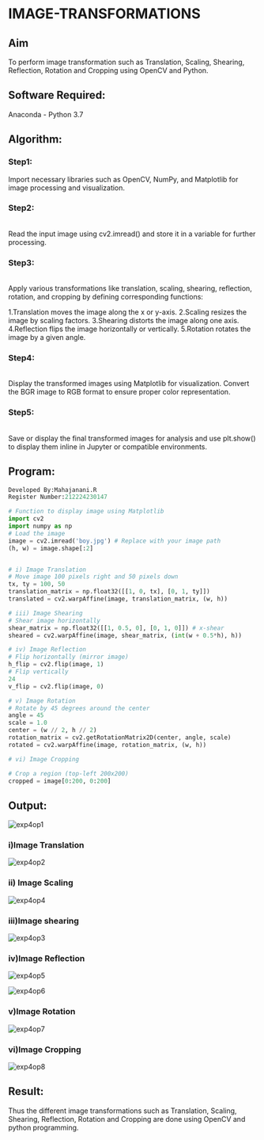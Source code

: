 # IMAGE-TRANSFORMATIONS


## Aim
To perform image transformation such as Translation, Scaling, Shearing, Reflection, Rotation and Cropping using OpenCV and Python.

## Software Required:
Anaconda - Python 3.7

## Algorithm:
### Step1:
Import necessary libraries such as OpenCV, NumPy, and Matplotlib for image processing and visualization.
<br>

### Step2:
<br>
Read the input image using cv2.imread() and store it in a variable for further processing.

### Step3:
<br>
Apply various transformations like translation, scaling, shearing, reflection, rotation, and cropping by defining corresponding functions:

1.Translation moves the image along the x or y-axis. 2.Scaling resizes the image by scaling factors. 3.Shearing distorts the image along one axis. 4.Reflection flips the image horizontally or vertically. 5.Rotation rotates the image by a given angle.

### Step4:
<br>
Display the transformed images using Matplotlib for visualization. Convert the BGR image to RGB format to ensure proper color representation.

### Step5:
<br>
Save or display the final transformed images for analysis and use plt.show() to display them inline in Jupyter or compatible environments.

## Program:
```python
Developed By:Mahajanani.R
Register Number:212224230147

# Function to display image using Matplotlib
import cv2
import numpy as np
# Load the image
image = cv2.imread('boy.jpg') # Replace with your image path
(h, w) = image.shape[:2]


# i) Image Translation
# Move image 100 pixels right and 50 pixels down
tx, ty = 100, 50
translation_matrix = np.float32([[1, 0, tx], [0, 1, ty]])
translated = cv2.warpAffine(image, translation_matrix, (w, h))

# iii) Image Shearing
# Shear image horizontally
shear_matrix = np.float32([[1, 0.5, 0], [0, 1, 0]]) # x-shear
sheared = cv2.warpAffine(image, shear_matrix, (int(w + 0.5*h), h))

# iv) Image Reflection
# Flip horizontally (mirror image)
h_flip = cv2.flip(image, 1)
# Flip vertically
24
v_flip = cv2.flip(image, 0)

# v) Image Rotation
# Rotate by 45 degrees around the center
angle = 45
scale = 1.0
center = (w // 2, h // 2)
rotation_matrix = cv2.getRotationMatrix2D(center, angle, scale)
rotated = cv2.warpAffine(image, rotation_matrix, (w, h))

# vi) Image Cropping

# Crop a region (top-left 200x200)
cropped = image[0:200, 0:200]


```
## Output:

![exp4op1](https://github.com/user-attachments/assets/dea7ec18-5928-421e-a002-2fd03948dbaf)

### i)Image Translation

![exp4op2](https://github.com/user-attachments/assets/0b7cbd74-750e-447d-8f2b-14162f3c599d)



### ii) Image Scaling

![exp4op4](https://github.com/user-attachments/assets/56372419-8e28-442f-850e-fff9fb9a7137)




### iii)Image shearing

![exp4op3](https://github.com/user-attachments/assets/6e5f0368-bcab-4402-bcfa-0b805e81afca)




### iv)Image Reflection


![exp4op5](https://github.com/user-attachments/assets/16af11ea-98b8-491c-8849-9779a7b9a569)


![exp4op6](https://github.com/user-attachments/assets/be9777a2-ccfe-476f-8f80-89c90df83fca)




### v)Image Rotation
![exp4op7](https://github.com/user-attachments/assets/f69dcb67-3384-4c52-90de-c47e3de2af72)



### vi)Image Cropping
![exp4op8](https://github.com/user-attachments/assets/12a4be72-93eb-4d28-be92-f4a8c69586af)






## Result: 

Thus the different image transformations such as Translation, Scaling, Shearing, Reflection, Rotation and Cropping are done using OpenCV and python programming.
